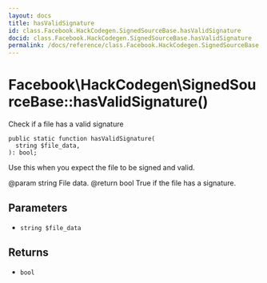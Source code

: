 ```yaml
---
layout: docs
title: hasValidSignature
id: class.Facebook.HackCodegen.SignedSourceBase.hasValidSignature
docid: class.Facebook.HackCodegen.SignedSourceBase.hasValidSignature
permalink: /docs/reference/class.Facebook.HackCodegen.SignedSourceBase.hasValidSignature.md
---
```

# Facebook\\HackCodegen\\SignedSourceBase::hasValidSignature()




Check if a file has a valid signature




``` Hack
public static function hasValidSignature(
  string $file_data,
): bool;
```




Use this when you expect the file
to be signed and valid.




@param  string  File data.
@return bool    True if the file has a signature.




## Parameters




* ` string $file_data `




## Returns




- ` bool `